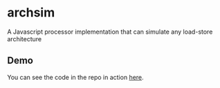 # archsim
A Javascript processor implementation that can simulate any load-store architecture

## Demo
You can see the code in the repo in action [here](http://jsfiddle.net/purmou/3z25Lcwr/3/show/).
